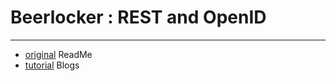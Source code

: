 # Beerlocker : REST and OpenID
-----------------------------
- [original](README-orig.md) ReadMe
- [tutorial](http://scottksmith.com/blog/2014/09/18/beer-locker-building-a-restful-api-with-node-username-and-password/) Blogs

